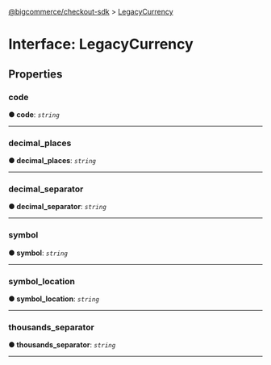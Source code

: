 [@bigcommerce/checkout-sdk](../README.md) > [LegacyCurrency](../interfaces/legacycurrency.md)



# Interface: LegacyCurrency


## Properties
<a id="code"></a>

###  code

**●  code**:  *`string`* 






___

<a id="decimal_places"></a>

###  decimal_places

**●  decimal_places**:  *`string`* 






___

<a id="decimal_separator"></a>

###  decimal_separator

**●  decimal_separator**:  *`string`* 






___

<a id="symbol"></a>

###  symbol

**●  symbol**:  *`string`* 






___

<a id="symbol_location"></a>

###  symbol_location

**●  symbol_location**:  *`string`* 






___

<a id="thousands_separator"></a>

###  thousands_separator

**●  thousands_separator**:  *`string`* 






___


